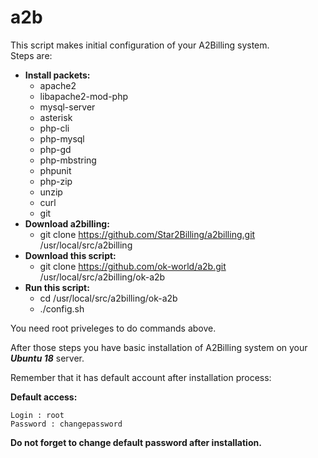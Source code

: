 # a2b
This script makes initial configuration of your A2Billing system.</br>
Steps are:
- **Install packets:**
  - apache2
  - libapache2-mod-php
  - mysql-server
  - asterisk
  - php-cli
  - php-mysql
  - php-gd
  - php-mbstring
  - phpunit
  - php-zip
  - unzip
  - curl
  - git
- **Download a2billing:**
  - git clone https://github.com/Star2Billing/a2billing.git /usr/local/src/a2billing
- **Download this script:**
  - git clone https://github.com/ok-world/a2b.git /usr/local/src/a2billing/ok-a2b
- **Run this script:**
  - cd /usr/local/src/a2billing/ok-a2b
  - ./config.sh

You need root priveleges to do commands above.

After those steps you have basic installation of A2Billing system on your **_Ubuntu 18_** server.

Remember that it has default account after installation process:

**Default access:**
```
Login : root
Password : changepassword
```
**Do not forget to change default password after installation.**

